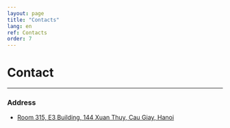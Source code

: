 ```yaml
---
layout: page
title: "Contacts"
lang: en
ref: Contacts
order: 7
---
```

# Contact
---

### Address
* [Room 315, E3 Building, 144 Xuan Thuy, Cau Giay, Hanoi](https://goo.gl/maps/ixbVH4tzc53eX8iw9)